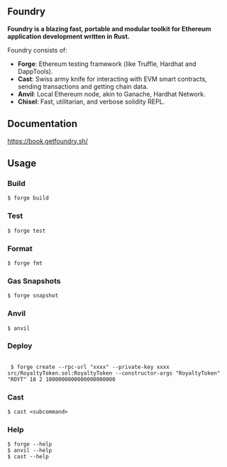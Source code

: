 ## Foundry

**Foundry is a blazing fast, portable and modular toolkit for Ethereum application development written in Rust.**

Foundry consists of:

-   **Forge**: Ethereum testing framework (like Truffle, Hardhat and DappTools).
-   **Cast**: Swiss army knife for interacting with EVM smart contracts, sending transactions and getting chain data.
-   **Anvil**: Local Ethereum node, akin to Ganache, Hardhat Network.
-   **Chisel**: Fast, utilitarian, and verbose solidity REPL.

## Documentation

https://book.getfoundry.sh/

## Usage

### Build

```shell
$ forge build
```

### Test

```shell
$ forge test
```

### Format

```shell
$ forge fmt
```

### Gas Snapshots

```shell
$ forge snapshot
```

### Anvil

```shell
$ anvil
```

### Deploy

```shell

 $ forge create --rpc-url "xxxx" --private-key xxxx src/RoyaltyToken.sol:RoyaltyToken --constructor-args "RoyaltyToken" "ROYT" 18 2 1000000000000000000000
```

### Cast

```shell
$ cast <subcommand>
```

### Help

```shell
$ forge --help
$ anvil --help
$ cast --help
```
